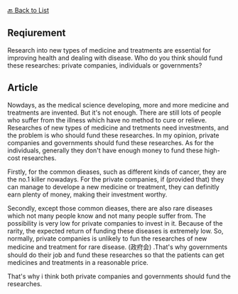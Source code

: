 [🔙 Back to List](./index.md)

## Reqiurement
Research into new types of medicine and treatments are essential for improving health and dealing with disease. Who do you think should fund these researches: private companies, individuals or governments?

## Article
Nowdays, as the medical science developing, more and more medicine and treatments are invented. But it's not enough. There are still lots of people who suffer from the illness which have no method to cure or relieve. Researches of new types of medicine and tretments need investments, and the problem is who should fund these researches. In my opinion, private companies and governments should fund these researches. As for the individuals, generally they don't have enough money to fund these high-cost researches.

Firstly, for the common dieases, such as different kinds of cancer, they are the no.1 killer nowadays. For the private companies, if (provided that) they can manage to develope a new medicine or treatment, they can definitly earn plenty of money, making their investment worthy.

Secondly, except those common dieases, there are also rare diseases which not many people know and not many people suffer from. The possibility is very low for private companies to invest in it. Because of the rarity, the expected return of funding these diseases is extremely low. So, normally, private companies is unlikely to fun the researches of new medicine and treatment for rare disease. (政府会) .That's why governments should do their job and fund these researches so that the patients can get medicines and treatments in a reasonable price.

That's why i think both private companies and governments should fund the researches.
